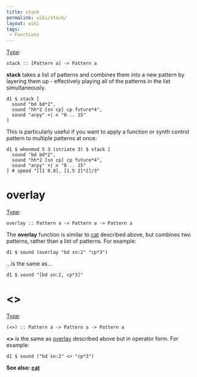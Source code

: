 ```yaml
---
title: stack
permalink: wiki/stack/
layout: wiki
tags:
 - Functions
---
```


[Type](/wiki/Type_signature "wikilink"):

    stack :: [Pattern a] -> Pattern a

**stack** takes a list of patterns and combines them into a new pattern
by layering them up - effectively playing all of the patterns in the
list simultaneously.

    d1 $ stack [ 
      sound "bd bd*2", 
      sound "hh*2 [sn cp] cp future*4", 
      sound "arpy" +| n "0 .. 15"
    ]

This is particularly useful if you want to apply a function or synth
control pattern to multiple patterns at once:

    d1 $ whenmod 5 3 (striate 3) $ stack [ 
      sound "bd bd*2", 
      sound "hh*2 [sn cp] cp future*4", 
      sound "arpy" +| n "0 .. 15"
    ] # speed "[[1 0.8], [1.5 2]*2]/3"

# overlay

[Type](/wiki/Type_signature "wikilink"):

    overlay :: Pattern a -> Pattern a -> Pattern a

The **overlay** function is similar to [cat](cat "wikilink") described
above, but combines two patterns, rather than a list of patterns. For
example:

    d1 $ sound (overlay "bd sn:2" "cp*3")

...is the same as...

    d1 $ sound "[bd sn:2, cp*3]"

# &lt;&gt;

[Type](/wiki/Type_signature "wikilink"):

    (<>) :: Pattern a -> Pattern a -> Pattern a

**&lt;&gt;** is the same as [overlay](cat#overlay "wikilink") described
above but in operator form. For example:

    d1 $ sound ("bd sn:2" <> "cp*3")

**See also: [cat](cat "wikilink")**
